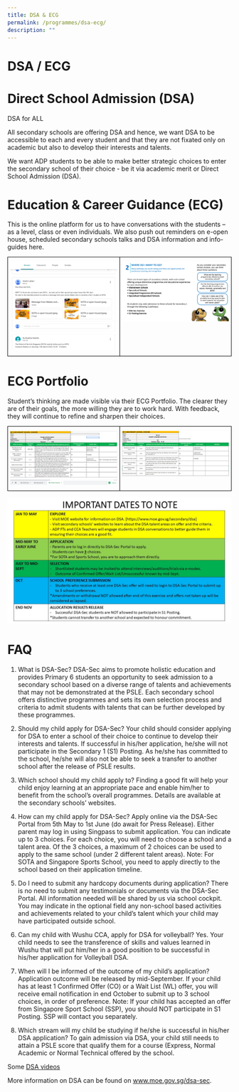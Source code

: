 ```yaml
---
title: DSA & ECG
permalink: /programmes/dsa-ecg/
description: ""
---
```


# DSA / ECG

# Direct School Admission (DSA)

DSA for ALL

All secondary schools are offering DSA and hence, we want DSA to be accessible to each and every student and that they are not fixated only on academic but also to develop their interests and talents.

We want ADP students to be able to make better strategic choices to enter the secondary school of their choice - be it via academic merit or Direct School Admission (DSA).

# Education & Career Guidance (ECG)

This is the online platform for us to have conversations with the students – as a level, class or even individuals. We also push out reminders on e-open house, scheduled secondary schools talks and DSA information and info-guides here.

<style type="text/css">
.tg  {border-collapse:collapse;border-spacing:0;}
.tg td{border-color:black;border-style:solid;border-width:1px;font-family:Arial, sans-serif;font-size:14px;
  overflow:hidden;padding:10px 5px;word-break:normal;}
.tg th{border-color:black;border-style:solid;border-width:1px;font-family:Arial, sans-serif;font-size:14px;
  font-weight:normal;overflow:hidden;padding:10px 5px;word-break:normal;}
.tg .tg-0lax{text-align:left;vertical-align:top}
</style>
<table class="tg">
<thead>
  <tr>
    <td class="tg-0lax"><img src="/images/ECG%20GC1.png"> </td>
    <td class="tg-0lax"><img src="/images/DSA.png"></td>
  </tr>
</thead>
</table>

# ECG Portfolio

Student’s thinking are made visible via their ECG Portfolio. The clearer they are of their goals, the more willing they are to work hard. With feedback, they will continue to refine and sharpen their choices.

<style type="text/css">
.tg  {border-collapse:collapse;border-spacing:0;}
.tg td{border-color:black;border-style:solid;border-width:1px;font-family:Arial, sans-serif;font-size:14px;
  overflow:hidden;padding:10px 5px;word-break:normal;}
.tg th{border-color:black;border-style:solid;border-width:1px;font-family:Arial, sans-serif;font-size:14px;
  font-weight:normal;overflow:hidden;padding:10px 5px;word-break:normal;}
.tg .tg-0lax{text-align:left;vertical-align:top}
</style>
<table class="tg">
<thead>
  <tr>
    <td class="tg-0lax"><img src="/images/adhinav%20portfolio.png"> </td>
    <td class="tg-0lax"><img src="/images/jassia%20portfolio.png"></td>
  </tr>
</thead>
</table>

![](/images/DSA%20Website.jpg)

# FAQ

1. What is DSA-Sec?
   DSA-Sec aims to promote holistic education and provides Primary 6 students an opportunity to seek admission to a secondary school based on a diverse range of talents and achievements that may not be demonstrated at the PSLE. Each secondary school offers distinctive programmes and sets its own selection process and criteria to admit students with talents that can be further developed by these programmes.

2. Should my child apply for DSA-Sec?
   Your child should consider applying for DSA to enter a school of their choice to continue to develop their interests and talents. If successful in his/her application, he/she will not participate in the Secondary 1 (S1) Posting. As he/she has committed to the school, he/she will also not be able to seek a transfer to another school after the release of PSLE results.

3. Which school should my child apply to?
   Finding a good fit will help your child enjoy learning at an appropriate pace and enable him/her to benefit from the school’s overall programmes. Details are available at the secondary schools’ websites.

4. How can my child apply for DSA-Sec?
   Apply online via the DSA-Sec Portal from 5th May to 1st June (do await for Press Release). Either parent may log in using Singpass to submit application. You can indicate up to 3 choices. For each choice, you will need to choose a school and a talent area. Of the 3 choices, a maximum of 2 choices can be used to apply to the same school (under 2 different talent areas).
   Note: For SOTA and Singapore Sports School, you need to apply directly to the school based on their application timeline.

5. Do I need to submit any hardcopy documents during application?
   There is no need to submit any testimonials or documents via the DSA-Sec Portal. All information needed will be shared by us via school cockpit. You may indicate in the optional field any non-school based activities and achievements related to your child’s talent which your child may have participated outside school.

6. Can my child with Wushu CCA, apply for DSA for volleyball?
   Yes. Your child needs to see the transference of skills and values learned in Wushu that will put him/her in a good position to be successful in his/her application for Volleyball DSA.

7. When will I be informed of the outcome of my child’s application?
   Application outcome will be released by mid-September. If your child has at least 1 Confirmed Offer (CO) or a Wait List (WL) offer, you will receive email notification in end October to submit up to 3 school choices, in order of preference.
   Note: If your child has accepted an offer from Singapore Sport School (SSP), you should NOT participate in S1 Posting. SSP will contact you separately.

8. Which stream will my child be studying if he/she is successful in his/her DSA application?
   To gain admission via DSA, your child still needs to attain a PSLE score that qualify them for a course (Express, Normal Academic or Normal Technical offered by the school.

Some [DSA videos](https://www.youtube.com/playlist?list=PLBArqKUr8vLVuSQc9LLTgRmo9zMx2krcC)

More information on DSA can be found on www.moe.gov.sg/dsa-sec.
